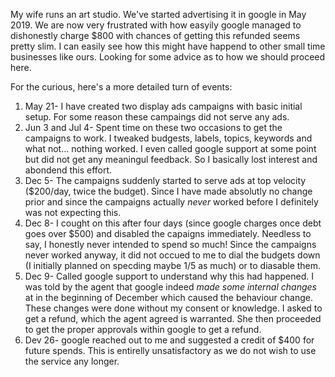 My wife runs an art studio. We've started advertising it in google in May 2019. We are now very frustrated with how easyily google managed to dishonestly charge $800 with chances of getting this refunded seems pretty slim. I can easily see how this might have happend to other small time businesses like ours. Looking for some advice as to how we should proceed here.

For the curious, here's a more detailed turn of events:

1. May 21- I have created two display ads campaigns with basic initial setup. For some reason these campaings did not serve any ads. 
2. Jun 3 and Jul 4- Spent time on these two occasions to get the campaigns to work. I tweaked budgests, labels, topics, keywords and what not... nothing worked. I even called google support at some point but did not get any meaningul feedback. So I basically lost interest and abondend this effort.
3. Dec 5- The campaigns suddenly started to serve ads at top velocity ($200/day, twice the budget). Since I have made absolutly no change prior and since the campaigns actually *never* worked before I definitely was not expecting this.
4. Dec 8- I cought on this after four days (since google charges once debt goes over $500) and disabled the capaigns immediately. Needless to say, I honestly never intended to spend so much! Since the campaigns never worked anyway, it did not occued to me to dial the budgets down (I initially planned on specding maybe 1/5  as much) or to diasable them.
5. Dec 9- Called google support to understand why this had happened. I was told by the agent that google indeed *made some internal changes* at in the beginning of December which caused the behaviour change. These changes were done without my consent or knowledge. I asked to get a refund, which the agent agreed is warranted. She then proceeded to get the proper approvals within google to get a refund.
6. Dev 26- google reached out to me and suggested a credit of $400 for future spends. This is entirelly unsatisfactory as we do not wish to use the service any longer.
